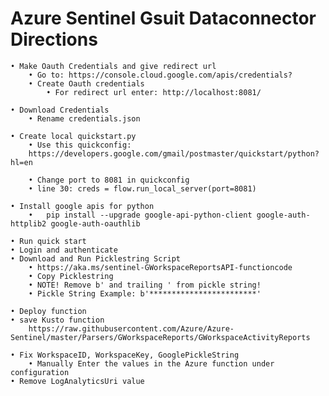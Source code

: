 # Azure Sentinel Gsuit Dataconnector Directions
	• Make Oauth Credentials and give redirect url 
        • Go to: https://console.cloud.google.com/apis/credentials?
        • Create Oauth credentials
		    • For redirect url enter: http://localhost:8081/
		
    • Download Credentials
        • Rename credentials.json

    • Create local quickstart.py
        • Use this quickconfig: 
        https://developers.google.com/gmail/postmaster/quickstart/python?hl=en

        • Change port to 8081 in quickconfig
        • line 30: creds = flow.run_local_server(port=8081)

    • Install google apis for python
        •   pip install --upgrade google-api-python-client google-auth-httplib2 google-auth-oauthlib

    • Run quick start
    • Login and authenticate
    • Download and Run Picklestring Script
        • https://aka.ms/sentinel-GWorkspaceReportsAPI-functioncode
        • Copy Picklestring
        • NOTE! Remove b' and trailing ' from pickle string!
	    • Pickle String Example: b'************************'
	
	• Deploy function
	• save Kusto function
		https://raw.githubusercontent.com/Azure/Azure-Sentinel/master/Parsers/GWorkspaceReports/GWorkspaceActivityReports

	• Fix WorkspaceID, WorkspaceKey, GooglePickleString
        • Manually Enter the values in the Azure function under configuration
	• Remove LogAnalyticsUri value
	
